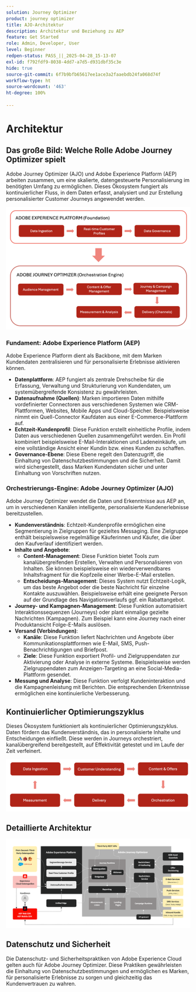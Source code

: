 ```yaml
---
solution: Journey Optimizer
product: journey optimizer
title: AJO-Architektur
description: Architektur und Beziehung zu AEP
feature: Get Started
role: Admin, Developer, User
level: Beginner
redpen-status: PASS_||_2025-04-28_15-13-07
exl-id: f792fdf9-8038-4dd7-a7d5-d931dbf35c3e
hide: true
source-git-commit: 6f7b9bfb65617ee1ace3a2faaebdb24fa068d74f
workflow-type: ht
source-wordcount: '463'
ht-degree: 100%

---
```


# Architektur

## Das große Bild: Welche Rolle Adobe Journey Optimizer spielt

Adobe Journey Optimizer (AJO) und Adobe Experience Platform (AEP) arbeiten zusammen, um eine skalierte, datengesteuerte Personalisierung im benötigten Umfang zu ermöglichen. Dieses Ökosystem fungiert als kontinuierlicher Fluss, in dem Daten erfasst, analysiert und zur Erstellung personalisierter Customer Journeys angewendet werden.

![](../assets/do-not-localize/get-started-big-picture.png)


### Fundament: Adobe Experience Platform (AEP)

Adobe Experience Platform dient als Backbone, mit dem Marken Kundendaten zentralisieren und für personalisierte Erlebnisse aktivieren können.

- **Datenplattform**: AEP fungiert als zentrale Drehscheibe für die Erfassung, Verwaltung und Strukturierung von Kundendaten, um systemübergreifende Konsistenz zu gewährleisten.
- **Datenaufnahme (Quellen)**: Marken importieren Daten mithilfe vordefinierter Connectoren aus verschiedenen Systemen wie CRM-Plattformen, Websites, Mobile Apps und Cloud-Speicher. Beispielsweise nimmt ein Quell-Connector Kaufdaten aus einer E-Commerce-Plattform auf.
- **Echtzeit-Kundenprofil**: Diese Funktion erstellt einheitliche Profile, indem Daten aus verschiedenen Quellen zusammengeführt werden. Ein Profil kombiniert beispielsweise E-Mail-Interaktionen und Ladeneinkäufe, um eine vollständige Ansicht einer Kundin bzw. eines Kunden zu schaffen.
- **Governance-Ebene**: Diese Ebene regelt den Datenzugriff, die Einhaltung von Datenschutzbestimmungen und die Sicherheit. Damit wird sichergestellt, dass Marken Kundendaten sicher und unter Einhaltung von Vorschriften nutzen.

### Orchestrierungs-Engine: Adobe Journey Optimizer (AJO)

Adobe Journey Optimizer wendet die Daten und Erkenntnisse aus AEP an, um in verschiedenen Kanälen intelligente, personalisierte Kundenerlebnisse bereitzustellen.

- **Kundenverständnis**: Echtzeit-Kundenprofile ermöglichen eine Segmentierung in Zielgruppen für gezieltes Messaging. Eine Zielgruppe enthält beispielsweise regelmäßige Käuferinnen und Käufer, die über den Kaufverlauf identifiziert werden.
- **Inhalte und Angebote**:
   - **Content-Management**: Diese Funktion bietet Tools zum kanalübergreifenden Erstellen, Verwalten und Personalisieren von Inhalten. Sie können beispielsweise ein wiederverwendbares Inhaltsfragment für die Kopfzeile einer Werbe-E-Mail erstellen.
   - **Entscheidungs-Management**: Dieses System nutzt Echtzeit-Logik, um das beste Angebot oder die beste Nachricht für einzelne Kontakte auszuwählen. Beispielsweise erhält eine geeignete Person auf der Grundlage des Navigationsverlaufs ggf. ein Rabattangebot.
- **Journey- und Kampagnen-Management**: Diese Funktion automatisiert Interaktionssequenzen (Journeys) oder plant einmalige gezielte Nachrichten (Kampagnen). Zum Beispiel kann eine Journey nach einer Produktansicht Folge-E-Mails auslösen.
- **Versand (Verbindungen)**:
   - **Kanäle**: Diese Funktion liefert Nachrichten und Angebote über Kommunikationsplattformen wie E-Mail, SMS, Push-Benachrichtigungen und Briefpost.
   - **Ziele**: Diese Funktion exportiert Profil- und Zielgruppendaten zur Aktivierung oder Analyse in externe Systeme. Beispielsweise werden Zielgruppendaten zum Anzeigen-Targeting an eine Social-Media-Plattform gesendet.
- **Messung und Analyse**: Diese Funktion verfolgt Kundeninteraktion und die Kampagnenleistung mit Berichten. Die entsprechenden Erkenntnisse ermöglichen eine kontinuierliche Verbesserung.

## Kontinuierlicher Optimierungszyklus

Dieses Ökosystem funktioniert als kontinuierlicher Optimierungszyklus. Daten fördern das Kundenverständnis, das in personalisierte Inhalte und Entscheidungen einfließt. Diese werden in Journeys orchestriert, kanalübergreifend bereitgestellt, auf Effektivität getestet und im Laufe der Zeit verfeinert.

![](../assets/do-not-localize/get-started-flow.png)

## Detaillierte Architektur

![Architektur von Adobe Journey Optimizer](assets/ajo-architecture.png)


## Datenschutz und Sicherheit

Die Datenschutz- und Sicherheitspraktiken von Adobe Experience Cloud gelten auch für Adobe Journey Optimizer. Diese Praktiken gewährleisten die Einhaltung von Datenschutzbestimmungen und ermöglichen es Marken, für personalisierte Erlebnisse zu sorgen und gleichzeitig das Kundenvertrauen zu wahren.
